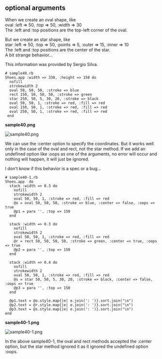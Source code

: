 optional arguments
------------------

When we create an oval shape, like <br>
    oval :left => 50, :top => 50, :width => 30 <br>
The :left and :top positions are the top-left corner of the oval. <br>

But we create an star shape, like <br>
    star :left => 50, :top => 50, :points => 5, :outer => 15, :inner => 10 <br>
The :left and :top positions are the center of the star.  <br>
A bit strange behavior... <br>

This information was provided by Sergio Silva.

	# sample40.rb
	Shoes.app :width => 330, :height => 150 do
	  nofill
	  strokewidth 2
	  oval 50, 50, 50, :stroke => blue
	  rect 150, 50, 50, 50, :stroke => green
	  star 250, 50, 5, 30, 20, :stroke => black
	  oval 50, 50, 1, :stroke => red, :fill => red
	  oval 150, 50, 1, :stroke => red, :fill => red
	  oval 250, 50, 1, :stroke => red, :fill => red
	 end

**sample40.png**

![sample40.png](http://github.com/ashbb/shoes_tutorial_html/tree/master%2Fimages%2Fsample40.png?raw=true)

We can use the :center option to specify the coordinates. But it works well only in the case of the oval and rect, not the star method. If we add an undefined option like :oops as one of the arguments, no error will occur and nothing will happen, it will just be ignored.

I don't know if this behavior is a spec or a bug...

	# sample40-1.rb
	Shoes.app  do
	  stack :width => 0.3 do
	    nofill
	    strokewidth 2
	    oval 50, 50, 1, :stroke => red, :fill => red
	    @o = oval 50, 50, 50, :stroke => blue, :center => false, :oops => true
	    @p1 = para '', :top => 150
	  end
	  
	  stack :width => 0.3 do
	    nofill
	    strokewidth 2
	    oval 50, 50, 1, :stroke => red, :fill => red
	    @r = rect 50, 50, 50, 50, :stroke => green, :center => true, :oops => true
	    @p2 = para '', :top => 150
	  end
	  
	  stack :width => 0.4 do
	    nofill
	    strokewidth 2
	    oval 50, 50, 1, :stroke => red, :fill => red
	    @s = star 50, 50, 5, 30, 20, :stroke => black, :center => false, :oops => true
	    @p3 = para '', :top => 150
	  end
	  
	  @p1.text = @o.style.map{|e| e.join(': ')}.sort.join("\n")
	  @p2.text = @r.style.map{|e| e.join(': ')}.sort.join("\n")
	  @p3.text = @s.style.map{|e| e.join(': ')}.sort.join("\n")
	end

**sample40-1.png**

![sample40-1.png](http://github.com/ashbb/shoes_tutorial_html/tree/master%2Fimages%2Fsample40-1.png?raw=true)

In the above sample40-1, the oval and rect methods accepted the :center option, but the star method ignored it as it ignored the undefined option :oops.
